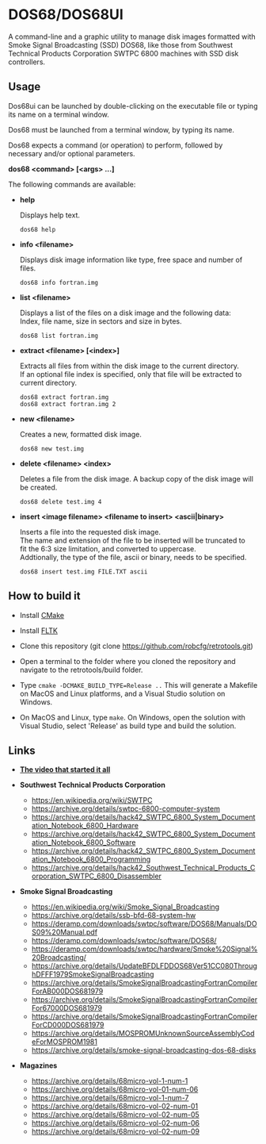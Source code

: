 # DOS68/DOS68UI
A command-line and a graphic utility to manage disk images formatted with Smoke Signal Broadcasting (SSD) DOS68, like those from Southwest Technical Products Corporation SWTPC 6800 machines with SSD disk controllers.

## Usage
Dos68ui can be launched by double-clicking on the executable file or typing its name on a terminal window.

Dos68 must be launched from a terminal window, by typing its name.

Dos68 expects a command (or operation) to perform, followed by necessary and/or optional parameters.

**dos68 \<command\> [\<args\> ...]**

The following commands are available:
  
* **help**

  Displays help text.

      dos68 help

* **info \<filename\>**

  Displays disk image information like type, free space and number of files.

      dos68 info fortran.img

* **list \<filename\>**

  Displays a list of the files on a disk image and the following data:\
  Index, file name, size in sectors and size in bytes.

      dos68 list fortran.img

* **extract \<filename\> [\<index\>]**

  Extracts all files from within the disk image to the current directory.\
  If an optional file index is specified, only that file will be extracted to\
  current directory.

      dos68 extract fortran.img
      dos68 extract fortran.img 2

* **new \<filename\>**

  Creates a new, formatted disk image.

      dos68 new test.img

* **delete \<filename\> \<index\>**

  Deletes a file from the disk image.
  A backup copy of the disk image will be created.

      dos68 delete test.img 4

* **insert \<image filename\> \<filename to insert\> \<ascii|binary\>**

  Inserts a file into the requested disk image.\
  The name and extension of the file to be inserted will be truncated to\
  fit the 6:3 size limitation, and converted to uppercase.\
  Addtionally, the type of the file, ascii or binary, needs to be specified.

      dos68 insert test.img FILE.TXT ascii

## How to build it

* Install [CMake](https://cmake.org/)

* Install [FLTK](https://www.fltk.org/)

* Clone this repository (git clone https://github.com/robcfg/retrotools.git)

* Open a terminal to the folder where you cloned the repository and navigate to the retrotools/build folder.

* Type `cmake -DCMAKE_BUILD_TYPE=Release ..` This will generate a Makefile on MacOS and Linux platforms, and a Visual Studio solution on Windows.

* On MacOS and Linux, type `make`. On Windows, open the solution with Visual Studio, select 'Release' as build type and build the solution.

## Links    
* **[The video that started it all](https://www.youtube.com/watch?v=ApNEkeAL4fA)**

* **Southwest Technical Products Corporation**
  * https://en.wikipedia.org/wiki/SWTPC
  * https://archive.org/details/swtpc-6800-computer-system
  * https://archive.org/details/hack42_SWTPC_6800_System_Documentation_Notebook_6800_Hardware
  * https://archive.org/details/hack42_SWTPC_6800_System_Documentation_Notebook_6800_Software
  * https://archive.org/details/hack42_SWTPC_6800_System_Documentation_Notebook_6800_Programming
  * https://archive.org/details/hack42_Southwest_Technical_Products_Corporation_SWTPC_6800_Disassembler

* **Smoke Signal Broadcasting**
  * https://en.wikipedia.org/wiki/Smoke_Signal_Broadcasting
  * https://archive.org/details/ssb-bfd-68-system-hw
  * https://deramp.com/downloads/swtpc/software/DOS68/Manuals/DOS09%20Manual.pdf
  * https://deramp.com/downloads/swtpc/software/DOS68/
  * https://deramp.com/downloads/swtpc/hardware/Smoke%20Signal%20Broadcasting/
  * https://archive.org/details/UpdateBFDLFDDOS68Ver51CC080ThroughDFFF1979SmokeSignalBroadcasting
  * https://archive.org/details/SmokeSignalBroadcastingFortranCompilerForAB000DOS681979
  * https://archive.org/details/SmokeSignalBroadcastingFortranCompilerFor67000DOS681979
  * https://archive.org/details/SmokeSignalBroadcastingFortranCompilerForCD000DOS681979
  * https://archive.org/details/MOSPROMUnknownSourceAssemblyCodeForMOSPROM1981
  * https://archive.org/details/smoke-signal-broadcasting-dos-68-disks

* **Magazines**
  * https://archive.org/details/68micro-vol-1-num-1
  * https://archive.org/details/68micro-vol-01-num-06
  * https://archive.org/details/68micro-vol-1-num-7
  * https://archive.org/details/68micro-vol-02-num-01
  * https://archive.org/details/68micro-vol-02-num-05
  * https://archive.org/details/68micro-vol-02-num-06
  * https://archive.org/details/68micro-vol-02-num-09

